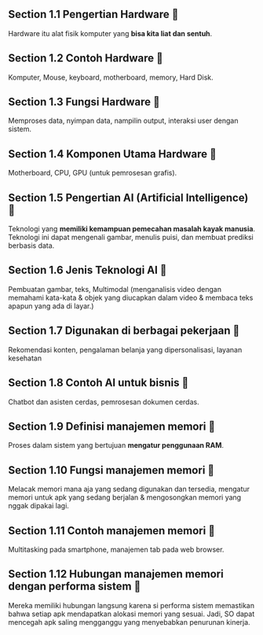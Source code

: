 ## Section 1.1 Pengertian Hardware 🤖
Hardware itu alat fisik komputer yang **bisa kita liat dan sentuh**.

## Section 1.2 Contoh Hardware 🤖
Komputer, Mouse, keyboard, motherboard, memory, Hard Disk.

## Section 1.3 Fungsi Hardware 🤖
Memproses data, nyimpan data, nampilin output, interaksi user dengan sistem. 

## Section 1.4 Komponen Utama Hardware 🤖
Motherboard, CPU, GPU (untuk pemrosesan grafis).

## Section 1.5 Pengertian AI (Artificial Intelligence) 🌺
Teknologi yang **memiliki kemampuan pemecahan masalah kayak manusia**. Teknologi ini dapat mengenali gambar, menulis puisi, dan membuat prediksi berbasis data.

## Section 1.6 Jenis Teknologi AI 🌺
Pembuatan gambar, teks, Multimodal (menganalisis video dengan memahami kata-kata & objek yang diucapkan dalam video & membaca teks apapun yang ada di layar.)

## Section 1.7 Digunakan di berbagai pekerjaan 🌺
Rekomendasi konten, pengalaman belanja yang dipersonalisasi, layanan kesehatan

## Section 1.8 Contoh AI untuk bisnis 🌺
Chatbot dan asisten cerdas, pemrosesan dokumen cerdas.

## Section 1.9 Definisi manajemen memori 📍
Proses dalam sistem yang bertujuan **mengatur penggunaan RAM**.

## Section 1.10 Fungsi manajemen memori 📍
Melacak memori mana aja yang sedang digunakan dan tersedia, mengatur memori untuk apk yang sedang berjalan & mengosongkan memori yang nggak dipakai lagi.

## Section 1.11 Contoh manajemen memori 📍
Multitasking pada smartphone, manajemen tab pada web browser.

## Section 1.12 Hubungan manajemen memori dengan performa sistem 📍
Mereka memiliki hubungan langsung karena si performa sistem memastikan bahwa setiap apk mendapatkan alokasi memori yang sesuai. Jadi, SO dapat mencegah apk saling mengganggu yang menyebabkan penurunan kinerja.